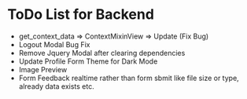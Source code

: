 # ToDo List for Backend

* get_context_data => ContextMixinView => Update (Fix Bug)
* Logout Modal Bug Fix
* Remove Jquery Modal after clearing dependencies
* Update Profile Form Theme for Dark Mode
* Image Preview
* Form Feedback realtime rather than form sbmit like file size or type, already data exists etc.
